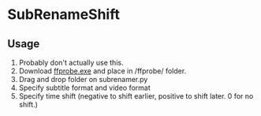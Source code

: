 # SubRenameShift


## Usage
1. Probably don't actually use this.
2. Download [ffprobe.exe](https://www.ffmpeg.org/) and place in /ffprobe/ folder.
3. Drag and drop folder on subrenamer&#46;py
4. Specify subtitle format and video format
5. Specify time shift (negative to shift earlier, positive to shift later. 0 for no shift.)
